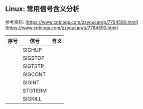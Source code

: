 ## Linux: 常用信号含义分析

参考资料: [https://www.cnblogs.com/zzyoucan/p/7764590.html](https://www.cnblogs.com/zzyoucan/p/7764590.html)

| 序号 | 信号 | 含义 |
| -- | -- | ---- |
| | SIGHUP | |
| | SIGSTOP | |
| | SIGTSTP| |
| | SIGCONT |
| | SIGINT | |
| | STGTERM | |
| | SIGKILL | |